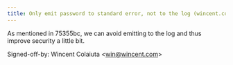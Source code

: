 ```yaml
---
title: Only emit password to standard error, not to the log (wincent.com, c4b9b7e)
---
```


As mentioned in 75355bc, we can avoid emitting to the log and thus improve security a little bit.

Signed-off-by: Wincent Colaiuta &lt;win@wincent.com&gt;
